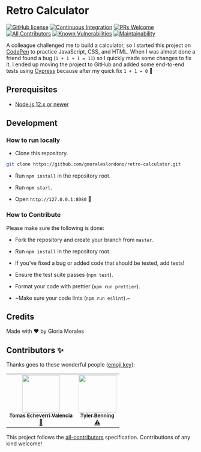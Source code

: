 # Retro Calculator

[![GitHub license](https://img.shields.io/badge/license-MIT-blue.svg)](https://github.com/gmoraleslondono/retro-calculator/blob/master/LICENSE) [![Continuous Integration](https://github.com/gmoraleslondono/retro-calculator/workflows/Continuous%20Integration/badge.svg)](https://github.com/gmoraleslondono/retro-calculator/actions?query=workflow%3A%22Continuous+Integration%22) [![PRs Welcome](https://img.shields.io/badge/PRs-welcome-brightgreen.svg)](https://egghead.io/series/how-to-contribute-to-an-open-source-project-on-github) [![All Contributors](https://img.shields.io/badge/all_contributors-1-orange.svg)](#contributors-✨) [![Known Vulnerabilities](https://snyk.io/test/github/gmoraleslondono/retro-calculator/badge.svg)](https://snyk.io/test/github/gmoraleslondono/retro-calculator) [![Maintainability](https://api.codeclimate.com/v1/badges/7c3c40739251b674d92b/maintainability)](https://codeclimate.com/github/gmoraleslondono/retro-calculator/maintainability)

A colleague challenged me to build a calculator, so I started this project on [CodePen](https://codepen.io/gmoraleslondono/pen/JjdopWy) to practice JavaScript, CSS, and HTML.
When I was almost done a friend found a bug (`1 + 1 + 1 = 11`) so I quickly made some changes to fix it. I ended up moving the project to GitHub and added some end-to-end tests using [Cypress](https://www.cypress.io/) because after my quick fix `1 + 1 = 0` 🙈

## Prerequisites

- [Node.js 12.x or newer](https://nodejs.org/en/download/)

## Development

### How to run locally

- Clone this repository.

```sh
git clone https://github.com/gmoraleslondono/retro-calculator.git
```

- Run `npm install` in the repository root.

- Run `npm start`.

- Open `http://127.0.0.1:8080` 🚀

### How to Contribute

Please make sure the following is done:

- Fork the repository and create your branch from `master`.

- Run `npm install` in the repository root.

- If you’ve fixed a bug or added code that should be tested, add tests!

- Ensure the test suite passes (`npm test`).

- Format your code with prettier (`npm run prettier`).

- ~Make sure your code lints (`npm run eslint`).~

## Credits

Made with ❤ by Gloria Morales

## Contributors ✨

Thanks goes to these wonderful people ([emoji key](https://allcontributors.org/docs/en/emoji-key)):

<!-- ALL-CONTRIBUTORS-LIST:START - Do not remove or modify this section -->
<!-- prettier-ignore-start -->
<!-- markdownlint-disable -->
<table>
  <tr>
    <td align="center"><a href="https://about.me/tomechval"><img src="https://avatars1.githubusercontent.com/u/3720424?v=4" width="100px;" alt=""/><br /><sub><b>Tomas Echeverri Valencia</b></sub></a><br /><a href="https://github.com/gmoraleslondono/retro-calculator/commits?author=techeverri" title="Documentation">📖</a></td>
    <td align="center"><a href="http://www.tylerbenning.com"><img src="https://avatars2.githubusercontent.com/u/7265547?v=4" width="100px;" alt=""/><br /><sub><b>Tyler Benning</b></sub></a><br /><a href="https://github.com/gmoraleslondono/retro-calculator/commits?author=tbenning" title="Tests">⚠️</a></td>
  </tr>
</table>

<!-- markdownlint-enable -->
<!-- prettier-ignore-end -->
<!-- ALL-CONTRIBUTORS-LIST:END -->

This project follows the [all-contributors](https://github.com/all-contributors/all-contributors) specification. Contributions of any kind welcome!
